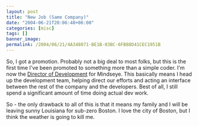 ```yaml
---
layout: post
title: "New Job (Same Company)"
date: "2004-06-21T20:06:40+06:00"
categories: [misc]
tags: []
banner_image: 
permalink: /2004/06/21/4A348071-BE1B-03BC-6FB88D41CEC1951B
---
```


So, I got a promotion. Probably not a big deal to most folks, but this is the first time I've been promoted to something more than a simple coder. I'm now the <a href="http://www.mindseye.com/news/announcements.cfm?announcementid=45">Director of Development</a> for Mindseye. This basically means I head up the development team, helping direct our efforts and acting an interface between the rest of the company and the developers. Best of all, I still spend a significant amount of time doing actual dev work. 

So - the only drawback to all of this is that it means my family and I will be leaving sunny Louisiana for sub-zero Boston. I love the city of Boston, but I think the weather is going to kill me.